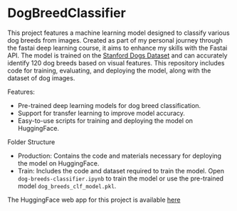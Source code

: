 # DogBreedClassifier

This project features a machine learning model designed to classify various dog breeds from images. Created as part of my personal journey through the fastai deep learning course, it aims to enhance my skills with the Fastai API. The model is trained on the [Stanford Dogs Dataset](https://www.kaggle.com/datasets/jessicali9530/stanford-dogs-dataset) and can accurately identify 120 dog breeds based on visual features. This repository includes code for training, evaluating, and deploying the model, along with the dataset of dog images.


Features:

- Pre-trained deep learning models for dog breed classification.
- Support for transfer learning to improve model accuracy.
- Easy-to-use scripts for training and deploying the model on HuggingFace.

Folder Structure

- Production: Contains the code and materials necessary for deploying the model on HuggingFace.
- Train: Includes the code and dataset required to train the model. Open `dog-breeds-classifier.ipynb` to train the model or use the pre-trained model `dog_breeds_clf_model.pkl`.

The HuggingFace web app for this project is available [here](https://huggingface.co/spaces/infin1ty/DogBreedClassifier)
